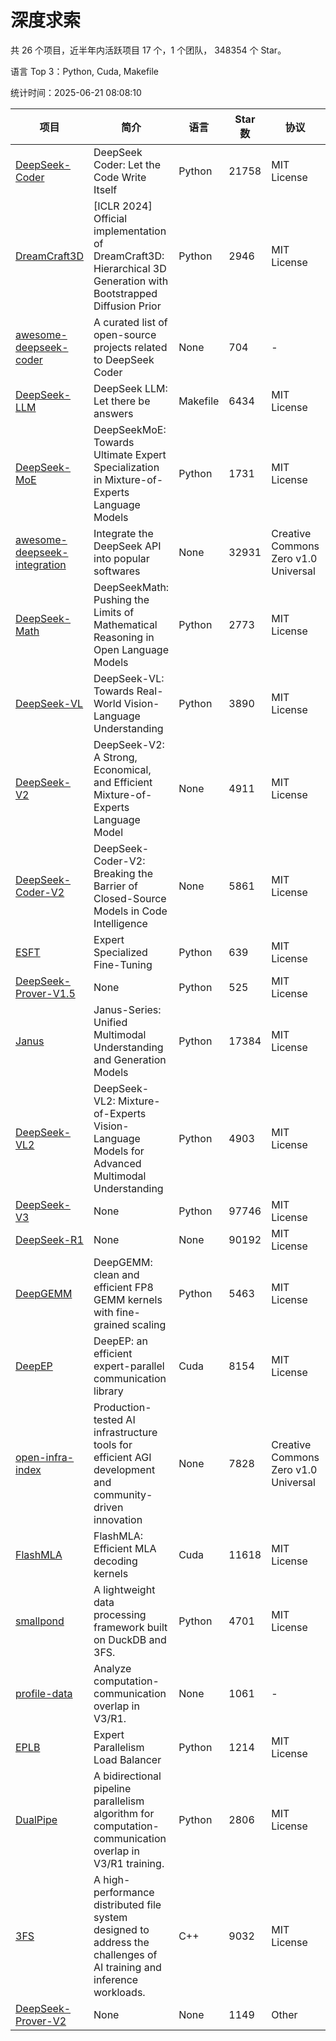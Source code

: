 # 深度求索

共 26 个项目，近半年内活跃项目 17 个，1 个团队， 348354 个 Star。

语言 Top 3：Python, Cuda, Makefile

统计时间：2025-06-21 08:08:10

| 项目 | 简介 | 语言 | Star 数 | 协议 | 创建时间 | 最后更新时间 | 最后提交时间 |
| --- | --- | --- | --- | --- | --- | --- | --- |
| [DeepSeek-Coder](https://github.com/deepseek-ai/DeepSeek-Coder) | DeepSeek Coder: Let the Code Write Itself | Python | 21758 | MIT License | 2023-10-20 | 2025-06-21 | 2024-05-21 |
| [DreamCraft3D](https://github.com/deepseek-ai/DreamCraft3D) | [ICLR 2024] Official implementation of DreamCraft3D: Hierarchical 3D Generation with Bootstrapped Diffusion Prior | Python | 2946 | MIT License | 2023-10-23 | 2025-06-20 | 2025-04-22 |
| [awesome-deepseek-coder](https://github.com/deepseek-ai/awesome-deepseek-coder) | A curated list of open-source projects related to DeepSeek Coder | None | 704 | - | 2023-11-06 | 2025-06-19 | 2024-04-03 |
| [DeepSeek-LLM](https://github.com/deepseek-ai/DeepSeek-LLM) | DeepSeek LLM: Let there be answers | Makefile | 6434 | MIT License | 2023-11-29 | 2025-06-20 | 2024-02-04 |
| [DeepSeek-MoE](https://github.com/deepseek-ai/DeepSeek-MoE) | DeepSeekMoE: Towards Ultimate Expert Specialization in Mixture-of-Experts Language Models | Python | 1731 | MIT License | 2024-01-02 | 2025-06-21 | 2024-01-16 |
| [awesome-deepseek-integration](https://github.com/deepseek-ai/awesome-deepseek-integration) | Integrate the DeepSeek API into popular softwares | None | 32931 | Creative Commons Zero v1.0 Universal | 2024-01-11 | 2025-06-21 | 2025-05-13 |
| [DeepSeek-Math](https://github.com/deepseek-ai/DeepSeek-Math) | DeepSeekMath: Pushing the Limits of Mathematical Reasoning in Open Language Models | Python | 2773 | MIT License | 2024-02-05 | 2025-06-21 | 2024-04-15 |
| [DeepSeek-VL](https://github.com/deepseek-ai/DeepSeek-VL) | DeepSeek-VL: Towards Real-World Vision-Language Understanding | Python | 3890 | MIT License | 2024-03-07 | 2025-06-21 | 2024-04-24 |
| [DeepSeek-V2](https://github.com/deepseek-ai/DeepSeek-V2) | DeepSeek-V2: A Strong, Economical, and Efficient Mixture-of-Experts Language Model | None | 4911 | MIT License | 2024-04-22 | 2025-06-21 | 2024-09-25 |
| [DeepSeek-Coder-V2](https://github.com/deepseek-ai/DeepSeek-Coder-V2) | DeepSeek-Coder-V2: Breaking the Barrier of Closed-Source Models in Code Intelligence | None | 5861 | MIT License | 2024-06-14 | 2025-06-21 | 2024-09-24 |
| [ESFT](https://github.com/deepseek-ai/ESFT) | Expert Specialized Fine-Tuning | Python | 639 | MIT License | 2024-07-04 | 2025-06-17 | 2025-05-22 |
| [DeepSeek-Prover-V1.5](https://github.com/deepseek-ai/DeepSeek-Prover-V1.5) | None | Python | 525 | MIT License | 2024-08-15 | 2025-06-20 | 2024-08-16 |
| [Janus](https://github.com/deepseek-ai/Janus) | Janus-Series: Unified Multimodal Understanding and Generation Models | Python | 17384 | MIT License | 2024-10-18 | 2025-06-20 | 2025-02-01 |
| [DeepSeek-VL2](https://github.com/deepseek-ai/DeepSeek-VL2) | DeepSeek-VL2: Mixture-of-Experts Vision-Language Models for Advanced Multimodal Understanding | Python | 4903 | MIT License | 2024-12-13 | 2025-06-20 | 2025-02-26 |
| [DeepSeek-V3](https://github.com/deepseek-ai/DeepSeek-V3) | None | Python | 97746 | MIT License | 2024-12-26 | 2025-06-21 | 2025-06-16 |
| [DeepSeek-R1](https://github.com/deepseek-ai/DeepSeek-R1) | None | None | 90192 | MIT License | 2025-01-20 | 2025-06-21 | 2025-04-09 |
| [DeepGEMM](https://github.com/deepseek-ai/DeepGEMM) | DeepGEMM: clean and efficient FP8 GEMM kernels with fine-grained scaling | Python | 5463 | MIT License | 2025-02-13 | 2025-06-21 | 2025-06-16 |
| [DeepEP](https://github.com/deepseek-ai/DeepEP) | DeepEP: an efficient expert-parallel communication library | Cuda | 8154 | MIT License | 2025-02-17 | 2025-06-21 | 2025-06-20 |
| [open-infra-index](https://github.com/deepseek-ai/open-infra-index) | Production-tested AI infrastructure tools for efficient AGI development and community-driven innovation | None | 7828 | Creative Commons Zero v1.0 Universal | 2025-02-21 | 2025-06-20 | 2025-05-15 |
| [FlashMLA](https://github.com/deepseek-ai/FlashMLA) | FlashMLA: Efficient MLA decoding kernels | Cuda | 11618 | MIT License | 2025-02-21 | 2025-06-21 | 2025-04-29 |
| [smallpond](https://github.com/deepseek-ai/smallpond) | A lightweight data processing framework built on DuckDB and 3FS. | Python | 4701 | MIT License | 2025-02-24 | 2025-06-21 | 2025-03-05 |
| [profile-data](https://github.com/deepseek-ai/profile-data) | Analyze computation-communication overlap in V3/R1. | None | 1061 | - | 2025-02-26 | 2025-06-19 | 2025-03-21 |
| [EPLB](https://github.com/deepseek-ai/EPLB) | Expert Parallelism Load Balancer | Python | 1214 | MIT License | 2025-02-26 | 2025-06-20 | 2025-03-24 |
| [DualPipe](https://github.com/deepseek-ai/DualPipe) | A bidirectional pipeline parallelism algorithm for computation-communication overlap in V3/R1 training. | Python | 2806 | MIT License | 2025-02-26 | 2025-06-18 | 2025-03-10 |
| [3FS](https://github.com/deepseek-ai/3FS) |  A high-performance distributed file system designed to address the challenges of AI training and inference workloads.  | C++ | 9032 | MIT License | 2025-02-27 | 2025-06-21 | 2025-06-17 |
| [DeepSeek-Prover-V2](https://github.com/deepseek-ai/DeepSeek-Prover-V2) | None | None | 1149 | Other | 2025-04-30 | 2025-06-21 | 2025-04-30 |
